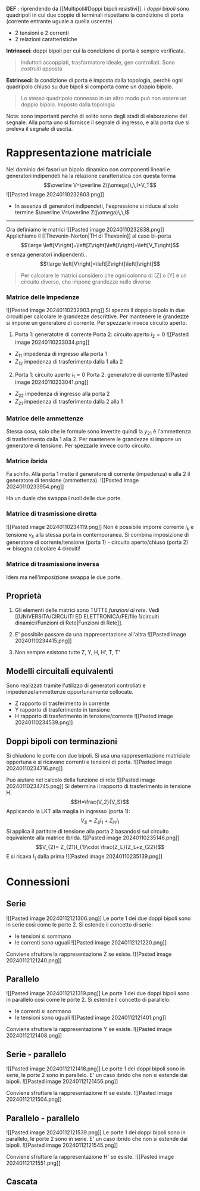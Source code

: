 **DEF** :
 riprendendo da [[Multipoli#Doppi bipoli resistivi]].
 i *doppi bipoli* sono quadripoli in cui due coppie di terminali rispettano la condizione di porta (corrente entrante uguale a quella uscente)
 - 2 tensioni e 2 correnti
 - 2 relazioni caratteristiche

**Intrinseci**: doppi bipoli per cui la condizione di porta è sempre verificata.
>Induttori accoppiati, trasformatore ideale, gen controllati. Sono *costruiti* apposta

**Estrinseci**: la condizione di porta è imposta dalla topologia, perchè ogni quadripolo chiuso su due bipoli si comporta come un doppio bipolo.
>Lo stesso quadripolo connesso in un altro modo può non essere un doppio bipolo. Imposto dalla topologia


Nota: sono importanti perchè di solito sono degli stadi di elaborazione del segnale. Alla porta uno si fornisce il segnale di ingresso, e alla porta due si preleva il segnale di uscita.

# Rappresentazione matriciale
Nel dominio dei fasori un bipolo dinamico con componenti lineari e generatori indipendeti ha la relazione caratteristica con questa forma $$\overline V=\overline Z(j\omega)\,\,I+V_T$$
![[Pasted image 20240110232603.png]]
- In assenza di generatori indipendeti, l'espressione si riduce al solo termine $\overline V=\overline Z(j\omega)\,\,I$

---
Ora definiamo le matrici
![[Pasted image 20240110232838.png]]
Applichiamo il [[Thevenin-Norton|TH di Thevenin]] al caso bi-porta
$$\large \left[V\right]=\left[Z\right]\left[I\right]+\left[V_T\right]$$
e senza generatori indipendenti..
$$\large \left[V\right]=\left[Z\right]\left[I\right]$$

>Per calcolare le matrici considero che ogni colonna di [Z] o [Y] è un circuito diverso, che impone grandezze nulle diverse

### Matrice delle impedenze
![[Pasted image 20240110232903.png]]
Si spezza il doppio bipolo in due circuiti per calcolare le grandezze descrittive.
Per mantenere le grandezze si impone un generatore di corrente. Per spezzarle invece circuito aperto.


1. Porta 1: generatotre di corrente
   Porta 2: circuito aperto $i_2=0$
![[Pasted image 20240110233034.png]]
- $Z_{11}$ impedenza di ingresso alla porta 1
- $Z_{12}$ impedenza di trasferimento dalla 1 alla 2

2. Porta 1: circuito aperto $i_1=0$
   Porta 2: generatotre di corrente
![[Pasted image 20240110233041.png]]
- $Z_{22}$ impedenza di ingresso alla porta 2
- $Z_{21}$ impedenza di trasferimento dalla 2 alla 1

### Matrice delle ammettenze
Stessa cosa, solo che le formule sono invertite quindi la $y_{21}$ è l'ammettenza di trasferimento dalla 1 alla 2.
Per mantenere le grandezze si impone un generatore di tensione. Per spezzarle invece corto circuito.

### Matrice ibrida
Fa schifo. 
Alla porta 1 mette il generatore di corrente (impedenza) e alla 2 il generatore di tensione (ammettenza).
![[Pasted image 20240110233954.png]]

Ha un duale che swappa i ruoli delle due porte.

### Matrice di trasmissione diretta
![[Pasted image 20240110234119.png]]
Non è possibile imporre corrente $i_{k}$ e tensione $v_{k}$ alla stessa porta in contemporanea.
Si combina imposizione di generatore di corrente/tensione (porta 1) - circuito aperto/chiuso (porta 2) 
=> bisogna calcolare 4 circuiti!

### Matrice di trasmissione inversa
Idem ma nell'imposizione swappa le due porte.

## Proprietà 
1. Gli elementi delle matrici sono TUTTE *funzioni di rete*. Vedi [[UNIVERSITA/CIRCUITI ED ELETTRONICA/FE/file 1/circuiti dinamici/Funzioni di Rete|Funzioni di Rete]].

2. E' possibile passare da una rappresentazione all'altra 
	 ![[Pasted image 20240110234415.png]]

3. Non sempre esistono tutte Z, Y, H, H', T, T'

## Modelli circuitali equivalenti
Sono realizzati tramite l'utilizzo di generatori controllati e impedenze/ammettenze opportunamente collocate.
- Z rapporto di trasferimento in corrente
- Y rapporto di trasferimento in tensione
- H rapporto di trasferimento in tensione/corrente
![[Pasted image 20240110234539.png]]

## Doppi bipoli con terminazioni
Si chiudono le porte con due bipoli.
Si usa una rappresentazione matriciale opportuna e si ricavano correnti e tensioni di porta.
![[Pasted image 20240110234716.png]]

Può aiutare nel calcolo della funzione di rete
![[Pasted image 20240110234745.png]]
Si determina il rapporto di trasferimento in tensione H.
$$H=\frac{V_2}{V_S}$$
Applicando la LKT alla maglia in ingresso (porta 1):
$$V_{S}= Z_{S}I_{1}+Z_{in}I_1$$
Si applica il partitore di tensione alla porta 2 basandosi sul circuito equivalente alla matrice ibrida.
![[Pasted image 20240110235146.png]]
$$V_{2}= Z_{21}I_{1}\cdot \frac{Z_L}{Z_L+z_{22}}$$
E si ricava $I_{1}$ dalla prima
![[Pasted image 20240110235139.png]]


# Connessioni

## Serie
![[Pasted image 20240112121306.png]]
Le porte 1 dei due doppi bipoli sono in serie così come le porte 2.
Si estende il concetto di serie:
- le tensioni si sommano
- le correnti sono uguali
![[Pasted image 20240112121220.png]]

Conviene sfruttare la rappresentazione Z se esiste.
![[Pasted image 20240112121240.png]]
## Parallelo
![[Pasted image 20240112121319.png]]
Le porte 1 dei due doppi bipoli sono in parallelo così come le porte 2.
Si estende il concetto di parallelo:
- le correnti si sommano
- le tensioni sono uguali
![[Pasted image 20240112121401.png]]

Conviene sfruttare la rappresentazione Y se esiste.
![[Pasted image 20240112121408.png]]
## Serie - parallelo
![[Pasted image 20240112121418.png]]
Le porte 1 dei doppi bipoli sono in serie, le porte 2 sono in parallelo.
E' un caso ibrido che non si estende dai bipoli.
![[Pasted image 20240112121456.png]]

Conviene sfruttare la rappresentazione H se esiste.
![[Pasted image 20240112121504.png]]

## Parallelo - parallelo
![[Pasted image 20240112121539.png]]
Le porte 1 dei doppi bipoli sono in parallelo, le porte 2 sono in serie.
E' un caso ibrido che non si estende dai bipoli.
![[Pasted image 20240112121545.png]]

Conviene sfruttare la rappresentazione H' se esiste.
![[Pasted image 20240112121551.png]]

## Cascata